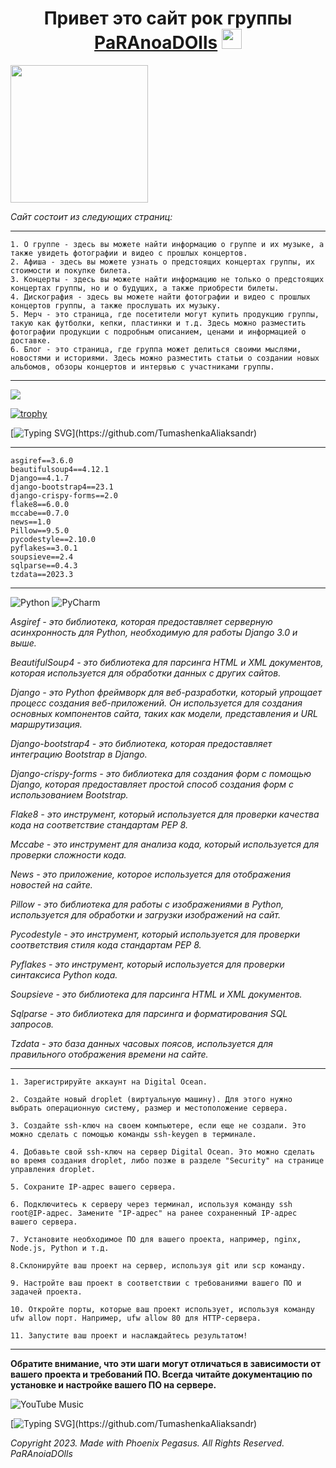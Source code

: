 <h1 align="center">Привет это сайт рок группы <a href="https://paranoiadolls.com" target="_blank">PaRAnoaDOlls</a> 
<img src="https://github.com/blackcater/blackcater/raw/main/images/Hi.gif" height="32"/></h1>
<img src="https://media.giphy.com/media/3o7btS6CdcnTBHLX0Y/giphy.gif" height="220"/>

*Сайт состоит из следующих страниц:*
***
    1. О группе - здесь вы можете найти информацию о группе и их музыке, а также увидеть фотографии и видео с прошлых концертов.
    2. Афиша - здесь вы можете узнать о предстоящих концертах группы, их стоимости и покупке билета.
    3. Концерты - здесь вы можете найти информацию не только о предстоящих концертах группы, но и о будущих, а также приобрести билеты.
    4. Дискография - здесь вы можете найти фотографии и видео с прошлых концертов группы, а также прослушать их музыку.
    5. Мерч - это страница, где посетители могут купить продукцию группы, такую как футболки, кепки, пластинки и т.д. Здесь можно разместить фотографии продукции с подробным описанием, ценами и информацией о доставке.
    6. Блог - это страница, где группа может делиться своими мыслями, новостями и историями. Здесь можно разместить статьи о создании новых альбомов, обзоры концертов и интервью с участниками группы.
***

![](https://komarev.com/ghpvc/?username=your-github-username)

[![trophy](https://github-profile-trophy.vercel.app/?username=ryo-ma)](https://github.com/ryo-ma/github-profile-trophy)


[![Typing SVG](https://readme-typing-svg.herokuapp.com?color=%2336BCF7&lines=Сайт+был+разработан+с+помощью:)](https://github.com/TumashenkaAliaksandr)

***
    asgiref==3.6.0
    beautifulsoup4==4.12.1
    Django==4.1.7
    django-bootstrap4==23.1
    django-crispy-forms==2.0
    flake8==6.0.0
    mccabe==0.7.0
    news==1.0
    Pillow==9.5.0
    pycodestyle==2.10.0
    pyflakes==3.0.1
    soupsieve==2.4
    sqlparse==0.4.3
    tzdata==2023.3
***
![Python](https://img.shields.io/badge/python-3670A0?style=for-the-badge&logo=python&logoColor=ffdd54)
![PyCharm](https://img.shields.io/badge/pycharm-143?style=for-the-badge&logo=pycharm&logoColor=black&color=black&labelColor=green)

*Asgiref - это библиотека, которая предоставляет серверную асинхронность для Python, необходимую для работы Django 3.0 и выше.*

*BeautifulSoup4 - это библиотека для парсинга HTML и XML документов, которая используется для обработки данных с других сайтов.*

*Django - это Python фреймворк для веб-разработки, который упрощает процесс создания веб-приложений. Он используется для создания основных компонентов сайта, таких как модели, представления и URL маршрутизация.*

*Django-bootstrap4 - это библиотека, которая предоставляет интеграцию Bootstrap в Django.*

*Django-crispy-forms - это библиотека для создания форм с помощью Django, которая предоставляет простой способ создания форм с использованием Bootstrap.*

*Flake8 - это инструмент, который используется для проверки качества кода на соответствие стандартам PEP 8.*

*Mccabe - это инструмент для анализа кода, который используется для проверки сложности кода.*

*News - это приложение, которое используется для отображения новостей на сайте.*

*Pillow - это библиотека для работы с изображениями в Python, используется для обработки и загрузки изображений на сайт.*

*Pycodestyle - это инструмент, который используется для проверки соответствия стиля кода стандартам PEP 8.*

*Pyflakes - это инструмент, который используется для проверки синтаксиса Python кода.*

*Soupsieve - это библиотека для парсинга HTML и XML документов.*

*Sqlparse - это библиотека для парсинга и форматирования SQL запросов.*

*Tzdata - это база данных часовых поясов, используется для правильного отображения времени на сайте.*


***
    1. Зарегистрируйте аккаунт на Digital Ocean.

    2. Создайте новый droplet (виртуальную машину). Для этого нужно выбрать операционную систему, размер и местоположение сервера.

    3. Создайте ssh-ключ на своем компьютере, если еще не создали. Это можно сделать с помощью команды ssh-keygen в терминале.

    4. Добавьте свой ssh-ключ на сервер Digital Ocean. Это можно сделать во время создания droplet, либо позже в разделе "Security" на странице управления droplet.

    5. Сохраните IP-адрес вашего сервера.

    6. Подключитесь к серверу через терминал, используя команду ssh root@IP-адрес. Замените "IP-адрес" на ранее сохраненный IP-адрес вашего сервера.

    7. Установите необходимое ПО для вашего проекта, например, nginx, Node.js, Python и т.д.

    8.Склонируйте ваш проект на сервер, используя git или scp команду.

    9. Настройте ваш проект в соответствии с требованиями вашего ПО и задачей проекта.

    10. Откройте порты, которые ваш проект использует, используя команду ufw allow порт. Например, ufw allow 80 для HTTP-сервера.

    11. Запустите ваш проект и наслаждайтесь результатом!
***
**Обратите внимание, что эти шаги могут отличаться в зависимости от вашего проекта и требований ПО. Всегда читайте документацию по установке и настройке вашего ПО на сервере.**


![YouTube Music](https://img.shields.io/badge/YouTube_Music-FF0000?style=for-the-badge&logo=youtube-music&logoColor=white)

[![Typing SVG](https://readme-typing-svg.herokuapp.com?color=%2336BCF7&lines=PaRAnoiaDOlls.)](https://github.com/TumashenkaAliaksandr)

*Copyright 2023. Made with Phoenix Pegasus. All Rights Reserved. PaRAnoiaDOlls*